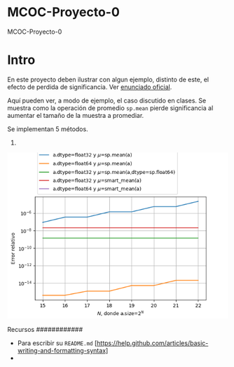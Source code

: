 # MCOC-Proyecto-0
MCOC-Proyecto-0

Intro
======

En este proyecto deben ilustrar con algun ejemplo, distinto de este, el efecto de perdida de significancia. 
Ver [enunciado oficial](https://www.dropbox.com/s/pzxwx4c03tqra9t/proyecto0.pdf?dl=0). 

Aquí pueden ver, a modo de ejemplo, el caso discutido en clases. Se muestra como la operación de promedio `sp.mean` pierde significancia al aumentar el tamaño de la muestra a promediar. 

Se implementan 5 métodos.

 1. 

![Results](loss-of-significance.png)


Recursos
############

+ Para escribir su `README.md` [https://help.github.com/articles/basic-writing-and-formatting-syntax]
+ 
